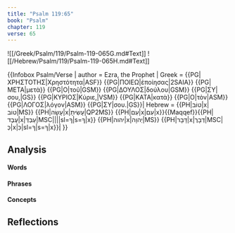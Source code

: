 ```yaml
---
title: "Psalm 119:65"
book: "Psalm"
chapter: 119
verse: 65
---
```

![[/Greek/Psalm/119/Psalm-119-065G.md#Text]]
![[/Hebrew/Psalm/119/Psalm-119-065H.md#Text]]

{{Infobox Psalm/Verse |
  author = Ezra, the Prophet |
  Greek = {{PG|ΧΡΗΣΤΟΤΗΣ|Χρηστότητα|ASF}} {{PG|ΠΟΙΕΩ|ἐποίησας|2SAIA}} {{PG|ΜΕΤΑ|μετὰ}} {{PG|Ο|τοῦ|GSM}} {{PG|ΔΟΥΛΟΣ|δούλου|GSM}} {{PG|ΣΥ|σου,|GS}} {{PG|ΚΥΡΙΟΣ|Κύριε,|VSM}} {{PG|ΚΑΤΑ|κατὰ}} {{PG|Ο|τὸν|ASM}} {{PG|ΛΟΓΟΣ|λόγον|ASM}} {{PG|ΣΥ|σου.|GS}}|
  Hebrew = {{PH|טוֹב|x|טוֹב|MS}} {{PH|עָשָׂה|x|עָשִׂיתָ|QP2MS}} {{PH|עִם|x|עִם|x}}{{Maqqef}}{{PH|עֶבֶד|x|עַבְדְּ|MSC||||sl=ךָ|s=ךָ|x}} {{PH|יהוה|x|יְהוָה|MS}} {{PH|דָּבָר|x|דְבָרֶ|MSC|כְּ|x|כִּ|sl=ךָ|s=ךָ|x}}׃|
}}

## Analysis

#### Words

#### Phrases

#### Concepts

## Reflections
